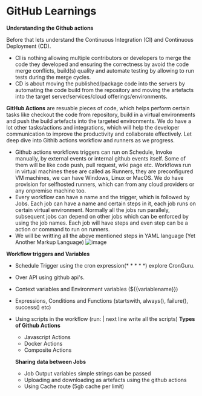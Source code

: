 # GitHub Learnings
**Understanding the Github actions**

Before that lets understand the Continuous Integration (CI) and Continuous Deployment (CD).
- CI is nothing allowing multiple contributors or developers to merge the code they developed and ensuring the correctness by avoid the code merge conflicts, build(s) quality and automate testing by allowing to run tests during the merge cycles.
- CD is about moving the published/package code into the servers by automating the code build from the repository and moving the artefacts into the target server/services/cloud offerings/environments.

**GitHub Actions** are resuable pieces of code, which helps perform certain tasks like checkout the code from repository, build in a virtual environments and push the build artefacts into the targeted environments. We do have a lot other tasks/actions and integrations, which will help the developer communication to improve the productivity and collaborate effectively. Let deep dive into Githib actions workflow and runners as we progress.

- Github actions workflows triggers can run on Schedule, Invoke manually, by external events or internal github events itself. Some of them will be like code push, pull request, wiki page etc. Workflows run in virtual machines these are called as Runners, they are preconfigured VM machines, we can have Windows, Linux or MacOS. We do have provision for selfhosted runners, which can from any cloud providers or any onpremise machine too.
- Every workflow can have a name and the trigger, which is followed by Jobs. Each job can have a name and certain steps in it, each job runs on certain virtual environment. Normally all the jobs run parallely, subsequent jobs can depend on other jobs which can be enforced by using the job names. Each job will have steps and even step can be a action or command to run on runners.
- We will be writting all the above mentioned steps in YAML language (Yet Another Markup Language)
  ![image](https://github.com/aspire2buildinyourway/githublearnings/assets/135804475/e6cbc861-9f67-44cd-80e4-76eea26a6528)

 **Workflow triggers and Variables** 
  - Schedule Trigger using the cron expression(* * * * *)  explore CronGuru.
  - Over API using github api's.
  - Context variables and Environment variables (${{variablename}})
  - Expressions, Conditions and Functions (startswith, always(), failure(), success() etc)
  - Using scripts in the workflow (run: | next line write all the scripts)
    **Types of Github Actions**
    - Javascript Actions
    - Docker Actions
    - Composite Actions

    **Sharing data between Jobs**
    - Job Output variables simple strings can be passed
    - Uploading and downloading as artefacts using the github actions
    - Using Cache route (5gb cache per limit)